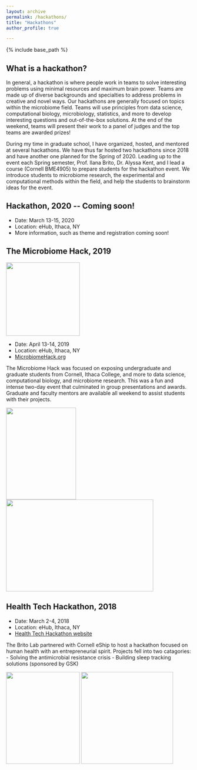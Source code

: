 ```yaml
---
layout: archive
permalink: /hackathons/
title: "Hackathons"
author_profile: true

---
```

{% include base_path %}

What is a hackathon?
--------------------

In general, a hackathon is where people work in teams to solve interesting problems using minimal resources and maximum brain power. Teams are made up of diverse backgrounds and specialties to address problems in creative and novel ways. Our hackathons are generally focused on topics within the microbiome field. Teams will use principles from data science, computational biology, microbiology, statistics, and more to develop interesting questions and out-of-the-box solutions. At the end of the weekend, teams will present their work to a panel of judges and the top teams are awarded prizes!

During my time in graduate school, I have organized, hosted, and mentored at several hackathons. We have thus far hosted two hackathons since 2018 and have another one planned for the Spring of 2020. Leading up to the event each Spring semester, Prof. Ilana Brito, Dr. Alyssa Kent, and I lead a course (Cornell BME4905) to prepare students for the hackathon event. We introduce students to microbiome research, the experimental and computational methods within the field, and help the students to brainstorm ideas for the event. 


Hackathon, 2020 -- Coming soon! 
--------------------------------

* Date: March 13-15, 2020
* Location: eHub, Ithaca, NY
* More information, such as theme and registration coming soon!


The Microbiome Hack, 2019
--------------------------------------
<img src="https://fnew.github.io/images/hack_logo.png" width="200" height="200">

* Date: April 13-14, 2019
* Location: eHub, Ithaca, NY
* [MicrobiomeHack.org](http://www.microbiomehack.org)

The Microbiome Hack was focused on exposing undergraduate and graduate students from Cornell, Ithaca College, and more to data science, computational biology, and microbiome research. This was a fun and intense two-day event that culminated in group presentations and awards. Graduate and faculty mentors are available all weekend to assist students with their projects.

<img src="https://fnew.github.io/images/microbehack_alyss_felicia.JPG" width="190" height="250"> <img src="https://fnew.github.io/images/microbhack_group.JPG" width="400" height="250">

Health Tech Hackathon, 2018
--------------------------------------

* Date: March 2-4, 2018
* Location: eHub, Ithaca, NY
* [Health Tech Hackathon website](https://healthhackathon2018.splashthat.com)

The Brito Lab partnered with Cornell eShip to host a hackathon focused on human health with an entrepreneurial spirit. 
Projects fell into two catagories: 
    - Solving the antimicrobial resistance crisis
    - Building sleep tracking solutions (sponsored by GSK)

<img src="https://fnew.github.io/images/healthhack_alyssa_felicia.JPG" width="200" height="250"> <img src="https://fnew.github.io/images/healthhack_group.JPG" width="250" height="250">
